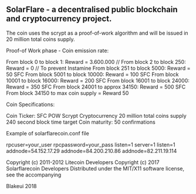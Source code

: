 SolarFlare - a decentralised public blockchain and cryptocurrency project.
-----------------------------------------------------------------


The coin uses the scrypt as a proof-of-work algorithm and will be issued in 20 million total coins supply.
 
Proof-of Work phase - Coin emission rate:
 
From block 0 to block 1: Reward = 3.600.000 // 
From block 2 to block 250: Reward = 0 // To prevent Instamine 
From block 251 to block 5000: Reward = 50 SFC
From block 5001 to block 10000:  Reward = 100 SFC
From block 10001 to block 16000: Reward = 200 SFC
From block 16001 to block 24000: Reward = 350 SFC
From block 24001 to approx 34150: Reward = 500 SFC
From block  34150 to max coin supply  = Reward 50

Coin Specifications:

Coin Ticker: SFC
POW Scrypt Cryptocurrency
20 million total coins supply
240 second block time target
Coin maturity: 50 confirmations

Example of solarflarecoin.conf file

rpcuser=your_user
rpcpassword=your_pass
listen=1
server=1
listen=1
addnode=54.152.17.29
addnode=84.200.210.86
addnode=82.211.19.114





Copyright (c) 2011-2012 Litecoin Developers
Copyright (c) 2017 Solarflarecoin Developers
Distributed under the MIT/X11 software license, see the accompanying



Blakeui 2018
